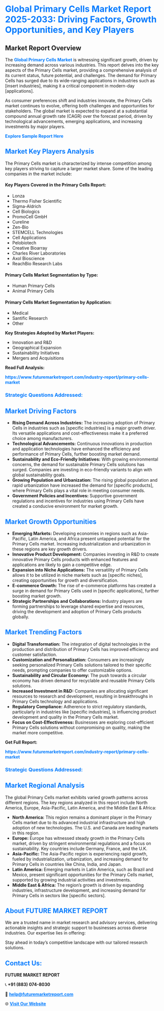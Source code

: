 <h1 style="color: #007BFF;">Global Primary Cells Market Report 2025-2033: Driving Factors, Growth Opportunities, and Key Players</h1>

<section id="overview">
<h2>Market Report Overview</h2>
<p>The <a href="https://www.futuremarketreport.com/industry-report/primary-cells-market" style="color: #007BFF; text-decoration: none;"><strong>Global Primary Cells Market</strong></a> is witnessing significant growth, driven by increasing demand across various industries. This report delves into the key aspects of the Primary Cells market, providing a comprehensive analysis of its current status, future potential, and challenges. The demand for Primary Cells has surged due to its wide-ranging applications in industries such as [insert industries], making it a critical component in modern-day [applications].</p>
<p>As consumer preferences shift and industries innovate, the Primary Cells market continues to evolve, offering both challenges and opportunities for stakeholders. The global market is expected to expand at a substantial compound annual growth rate (CAGR) over the forecast period, driven by technological advancements, emerging applications, and increasing investments by major players.</p>
</section>

<section id="overview">
<p><a href="https://www.futuremarketreport.com/request-sample/reportId=88483" style="color: #007BFF; text-decoration: none;"><strong>Explore Sample Report Here</strong></a></p>
</section>

<section id="key-players">
<h2 style="color: #007BFF;">Market Key Players Analysis</h2>
<p>The Primary Cells market is characterized by intense competition among key players striving to capture a larger market share. Some of the leading companies in the market include:</p>
<h4>Key Players Covered in the Primary Cells Report:</h4>
<ul><li>Lonza</li><li>Thermo Fisher Scientific</li><li>Sigma-Aldrich</li><li>Cell Biologics</li><li>PromoCell GmbH</li><li>Cureline</li><li>Zen-Bio</li><li>STEMCELL Technologies</li><li>Cell Applications</li><li>Pelobiotech</li><li>Creative Bioarray</li><li>Charles River Laboratories</li><li>Axol Bioscience</li><li>ReachBio Research Labs</li></ul>
<h4>Primary Cells Market Segmentation by Type:</h4>
<ul><li>Human Primary Cells</li><li>Animal Primary Cells</li></ul>

<h4>Primary Cells Market Segmentation by Application:</h4>
<ul><li>Medical</li><li>Santific Research</li><li>Other</li></ul>
<p><strong>Key Strategies Adopted by Market Players:</strong></p>
<ul>
<li>Innovation and R&D</li>
<li>Geographical Expansion</li>
<li>Sustainability Initiatives</li>
<li>Mergers and Acquisitions</li>
</ul>
</section>

<section>
<p><strong>Read Full Analysis: </strong></p><a href="https://www.futuremarketreport.com/industry-report/primary-cells-market" style="color: #007BFF; text-decoration: none;"><strong>https://www.futuremarketreport.com/industry-report/primary-cells-market</strong></a>
<h3 style="color: #007BFF;">Strategic Questions Addressed:</h3>
</section>

<section id="driving-factors">
<h2 style="color: #007BFF;">Market Driving Factors</h2>
<ul>
<li><strong>Rising Demand Across Industries:</strong> The increasing adoption of Primary Cells in industries such as [specific industries] is a major growth driver. Its versatile applications and cost-effectiveness make it a preferred choice among manufacturers.</li>
<li><strong>Technological Advancements:</strong> Continuous innovations in production and application technologies have enhanced the efficiency and performance of Primary Cells, further boosting market demand.</li>
<li><strong>Sustainability and Eco-Friendly Initiatives:</strong> With growing environmental concerns, the demand for sustainable Primary Cells solutions has surged. Companies are investing in eco-friendly variants to align with global sustainability goals.</li>
<li><strong>Growing Population and Urbanization:</strong> The rising global population and rapid urbanization have increased the demand for [specific products], where Primary Cells plays a vital role in meeting consumer needs.</li>
<li><strong>Government Policies and Incentives:</strong> Supportive government regulations and incentives for industries using Primary Cells have created a conducive environment for market growth.</li>
</ul>
</section>

<section id="growth-opportunities">
<h2 style="color: #007BFF;">Market Growth Opportunities</h2>
<ul>
<li><strong>Emerging Markets:</strong> Developing economies in regions such as Asia-Pacific, Latin America, and Africa present untapped potential for the Primary Cells market. Increasing industrialization and urbanization in these regions are key growth drivers.</li>
<li><strong>Innovative Product Development:</strong> Companies investing in R&D to create innovative Primary Cells products with enhanced features and applications are likely to gain a competitive edge.</li>
<li><strong>Expansion into Niche Applications:</strong> The versatility of Primary Cells allows it to be utilized in niche markets such as [specific niches], creating opportunities for growth and diversification.</li>
<li><strong>E-commerce Growth:</strong> The rise of e-commerce platforms has created a surge in demand for Primary Cells used in [specific applications], further boosting market growth.</li>
<li><strong>Strategic Partnerships and Collaborations:</strong> Industry players are forming partnerships to leverage shared expertise and resources, driving the development and adoption of Primary Cells products globally.</li>
</ul>
</section>

<section id="trending-factors">
<h2 style="color: #007BFF;">Market Trending Factors</h2>
<ul>
<li><strong>Digital Transformation:</strong> The integration of digital technologies in the production and distribution of Primary Cells has improved efficiency and customer satisfaction.</li>
<li><strong>Customization and Personalization:</strong> Consumers are increasingly seeking personalized Primary Cells solutions tailored to their specific needs, prompting companies to offer customizable options.</li>
<li><strong>Sustainability and Circular Economy:</strong> The push towards a circular economy has driven demand for recyclable and reusable Primary Cells solutions.</li>
<li><strong>Increased Investment in R&D:</strong> Companies are allocating significant resources to research and development, resulting in breakthroughs in Primary Cells technology and applications.</li>
<li><strong>Regulatory Compliance:</strong> Adherence to strict regulatory standards, particularly in industries like [specific industries], is influencing product development and quality in the Primary Cells market.</li>
<li><strong>Focus on Cost-Effectiveness:</strong> Businesses are exploring cost-efficient Primary Cells solutions without compromising on quality, making the market more competitive.</li>
</ul>
</section>

<section>
<p><strong>Get Full Report: </strong></p><a href="https://www.futuremarketreport.com/industry-report/primary-cells-market" style="color: #007BFF; text-decoration: none;"><strong>https://www.futuremarketreport.com/industry-report/primary-cells-market</strong></a>
<h3 style="color: #007BFF;">Strategic Questions Addressed:</h3>
</section>


<section id="regional-analysis">
<h2 style="color: #007BFF;">Market Regional Analysis</h2>
<p>The global Primary Cells market exhibits varied growth patterns across different regions. The key regions analyzed in this report include North America, Europe, Asia-Pacific, Latin America, and the Middle East & Africa:</p>
<ul>
<li><strong>North America:</strong> This region remains a dominant player in the Primary Cells market due to its advanced industrial infrastructure and high adoption of new technologies. The U.S. and Canada are leading markets in this region.</li>
<li><strong>Europe:</strong> Europe has witnessed steady growth in the Primary Cells market, driven by stringent environmental regulations and a focus on sustainability. Key countries include Germany, France, and the U.K.</li>
<li><strong>Asia-Pacific:</strong> The Asia-Pacific region is experiencing rapid growth, fueled by industrialization, urbanization, and increasing demand for Primary Cells in countries like China, India, and Japan.</li>
<li><strong>Latin America:</strong> Emerging markets in Latin America, such as Brazil and Mexico, present significant opportunities for the Primary Cells market, supported by growing industrial activities and investments.</li>
<li><strong>Middle East & Africa:</strong> The region’s growth is driven by expanding industries, infrastructure development, and increasing demand for Primary Cells in sectors like [specific sectors].</li>
</ul>
</section>

<footer>
<h2 style="color: #007BFF;">About FUTURE MARKET REPORT</h2>
<p>We are a trusted name in market research and advisory services, delivering actionable insights and strategic support to businesses across diverse industries. Our expertise lies in offering:</p>

<p>Stay ahead in today’s competitive landscape with our tailored research solutions.</p>

<h2 style="color: #007BFF;">Contact Us:</h2>
<p><strong>FUTURE MARKET REPORT</strong></p>
<p>📞 <strong>+91 (883) 074-8030</strong></p>
<p>📧 <strong><a href="mailto:help@futuremarketreport.com" style="color: #007BFF;">help@futuremarketreport.com</a></strong></p>
<p>🌐 <strong><a href="https://www.futuremarketreport.com/" style="color: #007BFF;">Visit Our Website</a></strong></p>
</footer>